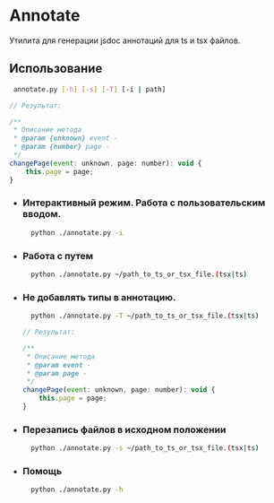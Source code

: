 # Annotate

Утилита для генерации jsdoc аннотаций для ts и tsx файлов.

## Использование

```bash
 annotate.py [-h] [-s] [-T] [-i | path]
```
```js
// Результат:

/**
 * Описание метода
 * @param {unknown} event -
 * @param {number} page -
 */
changePage(event: unknown, page: number): void {
    this.page = page;
}
``` 

+ ### Интерактивный режим. Работа с пользовательским вводом.
    ```bash
      python ./annotate.py -i
    ```
+ ### Работа с путем
    ```bash
      python ./annotate.py ~/path_to_ts_or_tsx_file.(tsx|ts)
    ```
+ ### Не добавлять типы в аннотацию.
    ```bash
      python ./annotate.py -T ~/path_to_ts_or_tsx_file.(tsx|ts)
    ```
    ```js
    // Результат:
  
    /**
     * Описание метода
     * @param event -
     * @param page -
     */
    changePage(event: unknown, page: number): void {
        this.page = page;
    }
  ```
+ ### Перезапись файлов в исходном положении
    ```bash
      python ./annotate.py -s ~/path_to_ts_or_tsx_file.(tsx|ts)
    ```
+ ### Помощь
    ```bash
      python ./annotate.py -h
    ```